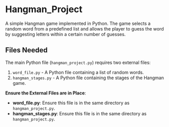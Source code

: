 # Hangman_Project
A simple Hangman game implemented in Python. The game selects a random word from a predefined list and allows the player to guess the word by suggesting letters within a certain number of guesses.

## Files Needed
The main Python file (`hangman_project.py`) requires two external files:
1. `word_file.py` - A Python file containing a list of random words.
2. `hangman_stages.py` - A Python file containing the stages of the Hangman game.

**Ensure the External Files are in Place**:
- **word_file.py**: Ensure this file is in the same directory as `hangman_project.py`.
- **hangman_stages.py**: Ensure this file is in the same directory as `hangman_project.py`.
